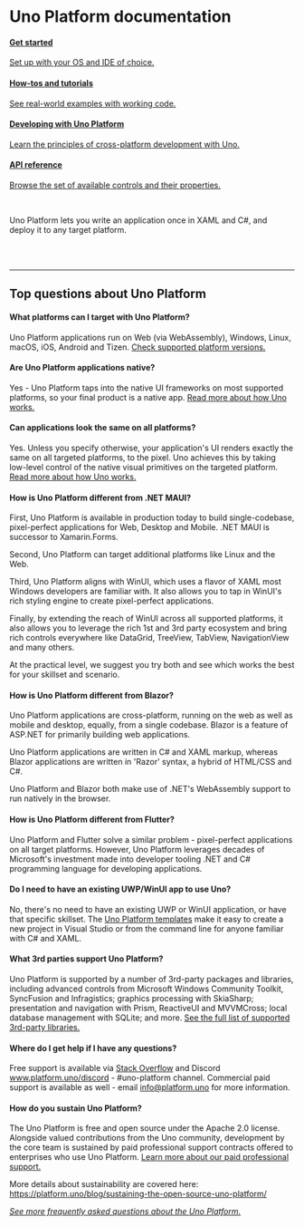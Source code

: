 # Uno Platform documentation

<div class="row">

<div class="col-md-6 col-xs-12 ">
<a href="get-started.md">
<div class="alert alert-info">

#### Get started

Set up with your OS and IDE of choice.

</div>
</a>
</div>

<div class="col-md-6 col-xs-12 ">
<a href="tutorials-intro.md">
<div class="alert alert-info">

#### How-tos and tutorials

See real-world examples with working code.

</div>
</a>
</div>

<div class="col-md-6 col-xs-12 ">
<a href="using-uno-ui.md">
<div class="alert alert-info">

#### Developing with Uno Platform

Learn the principles of cross-platform development with Uno.

</div>
</a>
</div>

<div class="col-md-6 col-xs-12 ">
<a href="implemented-views.md">
<div class="alert alert-info">

#### API reference

Browse the set of available controls and their properties.

</div>
</a>
</div>

</div>

<br/>

Uno Platform lets you write an application once in XAML and C#, and deploy it to any target platform. 

<br/>
<br/>

***


## Top questions about Uno Platform

#### What platforms can I target with Uno Platform?

Uno Platform applications run on Web (via WebAssembly), Windows, Linux, macOS, iOS, Android and Tizen. [Check supported platform versions.](getting-started/requirements.md)

#### Are Uno Platform applications native?

Yes - Uno Platform taps into the native UI frameworks on most supported platforms, so your final product is a native app. [Read more about how Uno works.](what-is-uno.md)

#### Can applications look the same on all platforms?

Yes. Unless you specify otherwise, your application's UI renders exactly the same on all targeted platforms, to the pixel. Uno achieves this by taking low-level control of the native visual primitives on the targeted platform. [Read more about how Uno works.](what-is-uno.md)

#### How is Uno Platform different from .NET MAUI?

First, Uno Platform is available in production today to build single-codebase, pixel-perfect applications for Web, Desktop and Mobile. .NET MAUI is successor to Xamarin.Forms. 

Second, Uno Platform can target additional platforms like Linux and the Web. 

Third, Uno Platform aligns with WinUI, which uses a flavor of XAML most Windows developers are familiar with. It also allows you to tap in WinUI's rich styling engine to create pixel-perfect applications. 

Finally, by extending the reach of WinUI across all supported platforms, it also allows you to leverage the rich 1st and 3rd party ecosystem and bring rich controls everywhere like DataGrid, TreeView, TabView, NavigationView and many others.

At the practical level, we suggest you try both and see which works the best for your skillset and scenario.


#### How is Uno Platform different from Blazor?

Uno Platform applications are cross-platform, running on the web as well as mobile and desktop, equally, from a single codebase. Blazor is a feature of ASP.NET for primarily building web applications.

Uno Platform applications are written in C# and XAML markup, whereas Blazor applications are written in 'Razor' syntax, a hybrid of HTML/CSS and C#.

Uno Platform and Blazor both make use of .NET's WebAssembly support to run natively in the browser.

#### How is Uno Platform different from Flutter?

Uno Platform and Flutter solve a similar problem - pixel-perfect applications on all target platforms. However, Uno Platform leverages decades of Microsoft's investment made into developer tooling .NET and C# programming language for developing applications.

#### Do I need to have an existing UWP/WinUI app to use Uno?

No, there's no need to have an existing UWP or WinUI application, or have that specific skillset. The [Uno Platform templates](get-started.md) make it easy to create a new project in Visual Studio or from the command line for anyone familiar with C# and XAML. 

#### What 3rd parties support Uno Platform?

Uno Platform is supported by a number of 3rd-party packages and libraries, including advanced controls from Microsoft Windows Community Toolkit, SyncFusion and Infragistics; graphics processing with SkiaSharp; presentation and navigation with Prism, ReactiveUI and MVVMCross; local database management with SQLite; and more. [See the full list of supported 3rd-party libraries.](supported-libraries.md)

#### Where do I get help if I have any questions?

Free support is available via [Stack Overflow](https://stackoverflow.com/questions/tagged/uno-platform) and Discord www.platform.uno/discord - #uno-platform channel. Commercial paid support is available as well - email [info@platform.uno](mailto:info@platform.uno) for more information.

#### How do you sustain Uno Platform?

The Uno Platform is free and open source under the Apache 2.0 license. Alongside valued contributions from the Uno community, development by the core team is sustained by paid professional support contracts offered to enterprises who use Uno Platform. [Learn more about our paid professional support.](https://platform.uno/contact/) 

More details about sustainability are covered here: https://platform.uno/blog/sustaining-the-open-source-uno-platform/ 


[_See more frequently asked questions about the Uno Platform._](faq.md)

